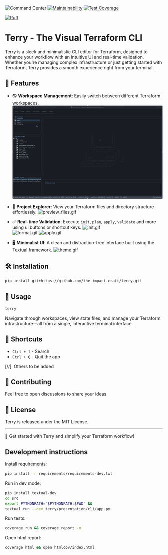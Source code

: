 ![Command Center](https://img.shields.io/badge/terraform%20command%20center-45d298?logo=terraform&logoColor=white)
[![Maintainability](https://api.codeclimate.com/v1/badges/62ef5aeefc01a2c5521b/maintainability)](https://codeclimate.com/repos/67ab4de0fe407500a7cecccf/maintainability)
[![Test Coverage](https://api.codeclimate.com/v1/badges/62ef5aeefc01a2c5521b/test_coverage)](https://codeclimate.com/repos/67ab4de0fe407500a7cecccf/test_coverage)

[![Ruff](https://img.shields.io/endpoint?url=https://raw.githubusercontent.com/astral-sh/ruff/main/assets/badge/v2.json)](https://github.com/astral-sh/ruff)

# Terry - The Visual Terraform CLI

Terry is a sleek and minimalistic CLI editor for Terraform, designed to enhance your workflow with an intuitive UI and real-time validation. Whether you're managing complex infrastructure or just getting started with Terraform, Terry provides a smooth experience right from your terminal.

## 🚀 Features

- 🌎 **Workspace Management**: Easily switch between different Terraform workspaces.
    ![switch_workspace.gif](media/switch_workspace.gif)[](https://github.com/the-impact-craft/terry/blob/main/media/demo1.gif)


- 📂 **Project Explorer**: View your Terraform files and directory structure effortlessly.
    ![preview_files.gif](media/preview_files.gif)


- ✅ **Real-time Validation**: Execute `init`, `plan`, `apply`, `validate` and more using ui buttons or shortcut keys.
    ![init.gif](media/init.gif)  
    ![format.gif](media/format.gif)
    ![apply.gif](media/apply.gif)


- 🖥️ **Minimalist UI**: A clean and distraction-free interface built using the Textual framework.
    ![theme.gif](media/theme.gif)

## 🛠 Installation

```bash
pip install git+https://github.com/the-impact-craft/terry.git
```

## 📌 Usage

```bash
terry
```

Navigate through workspaces, view state files, and manage your Terraform infrastructure—all from a single, interactive terminal interface.

## 🎯 Shortcuts

- `Ctrl + f` - Search
- `Ctrl + Q` - Quit the app

[//]: Others to be added

## 🤝 Contributing

Feel free to open discussions to share your ideas.

## 📜 License

Terry is released under the MIT License.

---

🚀 Get started with Terry and simplify your Terraform workflow!


## Development instructions

Install requirements:

```bash
pip install -r requirements/requirements-dev.txt
```

Run in dev mode:

```bash
pip install textual-dev
cd src
export PYTHONPATH="$PYTHONPATH:$PWD" && 
textual run --dev terry/presentation/cli/app.py
```

Run tests:

```bash 
coverage run && coverage report -m
```

Open html report:

```bash
coverage html && open htmlcov/index.html
```
